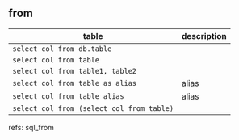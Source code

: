

## from
table|description
--|--
`select col from db.table`|
`select col from table`|
`select col from table1, table2`|
`select col from table as alias`|alias
`select col from table alias`|alias
`select col from (select col from table)`|


refs:
sql_from